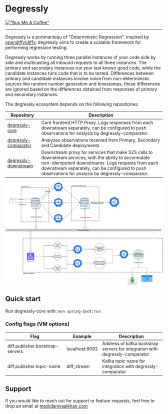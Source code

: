 # Degressly

[!["Buy Me A Coffee"](https://www.buymeacoffee.com/assets/img/custom_images/orange_img.png)](https://www.buymeacoffee.com/daniyaalk)

---

Degressly is a portmanteau of "Deterministic Regression". Inspired by [opendiffy/diffy](https://github.com/opendiffy/diffy), degressly aims to create a scalable framework for performing regression testing.

Degressly works by running three parallel instances of your code side by side and multicasting all inbound requests to all three instances. The primary and secondary instances run your last known good code, while the candidate instances runs code that is to be tested.
Differences between primary and candidate instances involve noise from non-deterministic sources like random number generation and timestamps, these differences are ignored based on the differences obtained from responses of primary and secondary instances.

The degressly ecosystem depends on the following repositories:

| Repository               | Description                                                                                                                                                                                                                                                      |
|--------------------------|------------------------------------------------------------------------------------------------------------------------------------------------------------------------------------------------------------------------------------------------------------------|
| [degressly-core](https://github.com/degressly/degressly-core)       | Core frontend HTTP Proxy. Logs responses from each downstream separately, can be configured to push observations for analysis by degressly-comparator.                                                                                                           |
| [degressly-comparator](https://github.com/degressly/degressly-comparator) | Analyzes observations received from Primary, Secondary and Candidate deployments                                                                                                                                                                                 |
| [degressly-downstream](https://github.com/degressly/degressly-downstream) | Downstream proxy for services that make S2S calls to downstream services, with the ability to accomodate non-idempotent downstreams. Logs requests from each downstream separately, can be configured to push observations for analysis by degressly-comparator. |


![Degressly architecture](images/Degressly.png)

## Quick start

Run degressly-core with:
```mvn spring-boot:run```

### Config flags (VM options)

| Flag                             | Example        | Description                                                                  |
|----------------------------------|----------------|------------------------------------------------------------------------------|
| diff.publisher.bootstrap-servers | localhost:9092 | Address of kafka bootstrap servers for integration with degressly-comparator |
| diff.publisher.topic-name        | diff_stream    | Kafka topic name for integration with degressly-comparator                   |

## Support

If you would like to reach out for support or feature requests, feel free to drop an email at [me@daniyaalkhan.com](mailto:me@daniyaalkhan.com)

